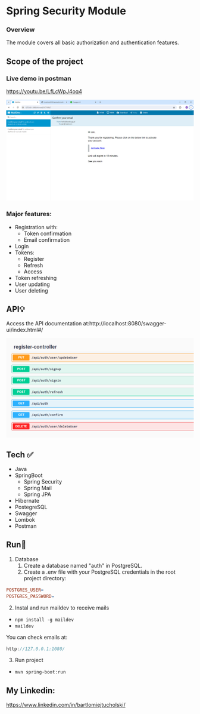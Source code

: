 # Spring Security Module
### Overview
The module covers all basic authorization and authentication features.

## Scope of the project

### Live demo in postman

https://youtu.be/LfLcWpJ4oq4

![img_1.png](img_1.png)

### Major features:
- Registration with:
  - Token confirmation
  - Email confirmation
- Login 
- Tokens:
  - Register
  - Refresh
  - Access
- Token refreshing
- User updating
- User deleting

## API💡
Access the API documentation at:http://localhost:8080/swagger-ui/index.html#/

![img.png](img.png)

 ## Tech ✅
- Java
- SpringBoot
  - Spring Security
  - Spring Mail
  - Spring JPA
- Hibernate
- PostegreSQL
- Swagger
- Lombok
- Postman

## Run🚀

1. Database 
   1. Create a database named "auth" in PostgreSQL.
   2. Create a .env file with your PostgreSQL credentials in the root project directory:
```makefile
POSTGRES_USER=
POSTGRES_PASSWORD=
```
2. Instal and run maildev to receive mails
- ```npm install -g maildev```
- ```maildev```

You can check emails at:
```java
http://127.0.0.1:1080/
```
3. Run project
- ```mvn spring-boot:run ```

## My Linkedin:
https://www.linkedin.com/in/bartlomiejtucholski/


 
